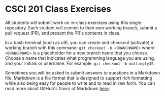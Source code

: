 # CSCI 201 Class Exercises

All students will submit work on in-class exercises using this single repository. Each student will commit to their own working branch, submit a pull request (PR), and present the PR's contents in class.

In a bash terminal (such as c9), you can create and checkout (activate) a working branch with this command: `git checkout -b <BRANCHNAME>` where `<BRANCHNAME>` is a placeholder for a new branch name that you choose. Choose a name that indicates what programming language you are using, and your initials or username. For example: `git checkout -b mattinglyJS`.

Sometimes you will be asked to submit answers to questions in a Markdown file. Markdown is a file format that is designed to support rich formatting while also being easy for people to write and to read in raw form. You can read more about GitHub's flavor of Markdown [here](https://help.github.com/articles/basic-writing-and-formatting-syntax/).
